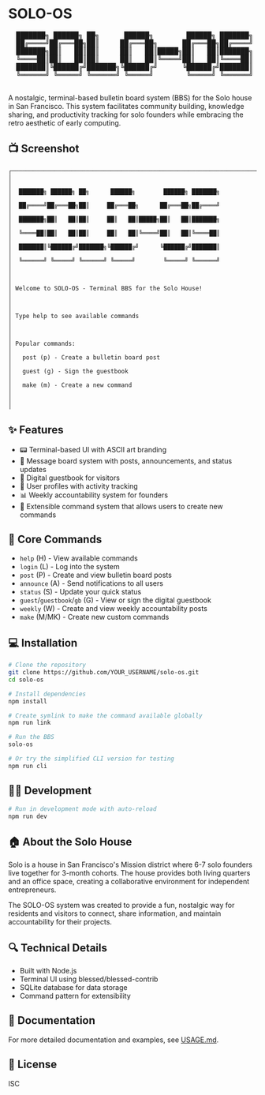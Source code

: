 # SOLO-OS

<div align="center">
  <pre>
 ███████╗ ██████╗ ██╗      ██████╗        ██████╗ ███████╗
 ██╔════╝██╔═══██╗██║     ██╔═══██╗      ██╔═══██╗██╔════╝
 ███████╗██║   ██║██║     ██║   ██║█████╗██║   ██║███████╗
 ╚════██║██║   ██║██║     ██║   ██║╚════╝██║   ██║╚════██║
 ███████║╚██████╔╝███████╗╚██████╔╝      ╚██████╔╝███████║
 ╚══════╝ ╚═════╝ ╚══════╝ ╚═════╝        ╚═════╝ ╚══════╝
  </pre>
</div>

A nostalgic, terminal-based bulletin board system (BBS) for the Solo house in San Francisco. This system facilitates community building, knowledge sharing, and productivity tracking for solo founders while embracing the retro aesthetic of early computing.

## 📺 Screenshot

```
┌────────────────────────────────────────────────────────────────────────────────┐
│                                                                                    │
│  ███████╗ ██████╗ ██╗      ██████╗        ██████╗ ███████╗                        │
│  ██╔════╝██╔═══██╗██║     ██╔═══██╗      ██╔═══██╗██╔════╝                        │
│  ███████╗██║   ██║██║     ██║   ██║█████╗██║   ██║███████╗                        │
│  ╚════██║██║   ██║██║     ██║   ██║╚════╝██║   ██║╚════██║                        │
│  ███████║╚██████╔╝███████╗╚██████╔╝      ╚██████╔╝███████║                        │
│  ╚══════╝ ╚═════╝ ╚══════╝ ╚═════╝        ╚═════╝ ╚══════╝                        │
│                                                                                    │
│ Welcome to SOLO-OS - Terminal BBS for the Solo House!                              │
│                                                                                    │
│ Type help to see available commands                                                │
│                                                                                    │
│ Popular commands:                                                                  │
│   post (p) - Create a bulletin board post                                          │
│   guest (g) - Sign the guestbook                                                   │
│   make (m) - Create a new command                                                  │
│                                                                                    │
```

## ✨ Features

- 📟 Terminal-based UI with ASCII art branding
- 📝 Message board system with posts, announcements, and status updates
- 📖 Digital guestbook for visitors
- 👤 User profiles with activity tracking
- 📊 Weekly accountability system for founders
- 🔧 Extensible command system that allows users to create new commands

## 🚀 Core Commands

- `help` (H) - View available commands
- `login` (L) - Log into the system
- `post` (P) - Create and view bulletin board posts
- `announce` (A) - Send notifications to all users
- `status` (S) - Update your quick status
- `guest`/`guestbook`/`gb` (G) - View or sign the digital guestbook
- `weekly` (W) - Create and view weekly accountability posts 
- `make` (M/MK) - Create new custom commands

## 💻 Installation

```bash
# Clone the repository
git clone https://github.com/YOUR_USERNAME/solo-os.git
cd solo-os

# Install dependencies
npm install

# Create symlink to make the command available globally
npm run link

# Run the BBS
solo-os

# Or try the simplified CLI version for testing
npm run cli
```

## 🧑‍💻 Development

```bash
# Run in development mode with auto-reload
npm run dev
```

## 🏠 About the Solo House

Solo is a house in San Francisco's Mission district where 6-7 solo founders live together for 3-month cohorts. The house provides both living quarters and an office space, creating a collaborative environment for independent entrepreneurs.

The SOLO-OS system was created to provide a fun, nostalgic way for residents and visitors to connect, share information, and maintain accountability for their projects.

## 🔍 Technical Details

- Built with Node.js
- Terminal UI using blessed/blessed-contrib
- SQLite database for data storage
- Command pattern for extensibility

## 📄 Documentation

For more detailed documentation and examples, see [USAGE.md](USAGE.md).

## 📝 License

ISC